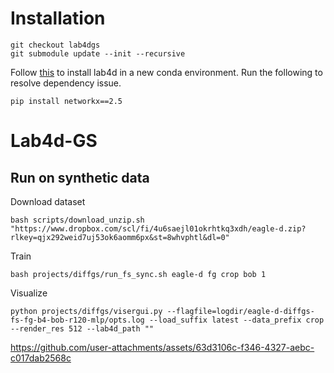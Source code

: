 # Installation
```
git checkout lab4dgs
git submodule update --init --recursive
```
Follow [this](https://lab4d-org.github.io/lab4d/get_started/) to install lab4d in a new conda environment.
Run the following to resolve dependency issue.
```
pip install networkx==2.5
```

# Lab4d-GS
## Run on synthetic data
Download dataset
```
bash scripts/download_unzip.sh "https://www.dropbox.com/scl/fi/4u6saejl01okrhtkq3xdh/eagle-d.zip?rlkey=qjx292weid7uj53ok6aomm6px&st=8whvphtl&dl=0"
```

Train
```
bash projects/diffgs/run_fs_sync.sh eagle-d fg crop bob 1
```

Visualize
```
python projects/diffgs/visergui.py --flagfile=logdir/eagle-d-diffgs-fs-fg-b4-bob-r120-mlp/opts.log --load_suffix latest --data_prefix crop --render_res 512 --lab4d_path ""
```

https://github.com/user-attachments/assets/63d3106c-f346-4327-aebc-c017dab2568c  

